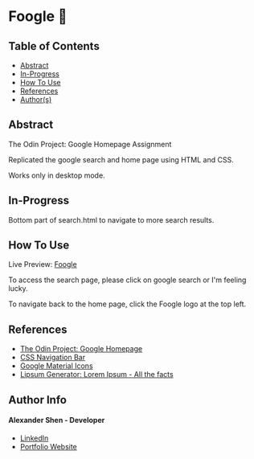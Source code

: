 # Foogle 🔎 

## Table of Contents
- [Abstract](#Abstract)
- [In-Progress](#In-Progress)
- [How To Use](#how-to-use)
- [References](#references)
- [Author(s)](#author-info)


## Abstract
The Odin Project: Google Homepage Assignment

Replicated the google search and home page using HTML and CSS. 

Works only in desktop mode.

## In-Progress
Bottom part of search.html to navigate to more search results.

## How To Use

Live Preview: [Foogle](https://shenalexw.github.io/Foogle)

To access the search page, please click on google search or I'm feeling lucky.

To navigate back to the home page, click the Foogle logo at the top left.

## References

- [The Odin Project: Google Homepage](google.md)
- [CSS Navigation Bar](https://www.w3schools.com/css/css_navbar.asp)
- [Google Material Icons](https://fonts.google.com/icons)
- [Lipsum Generator: Lorem Ipsum - All the facts](https://www.lipsum.com/)



## Author Info
#### Alexander Shen - Developer
- [LinkedIn](https://www.linkedin.com/in/shenalexw/)
- [Portfolio Website](https://shenalexw.github.io/)
